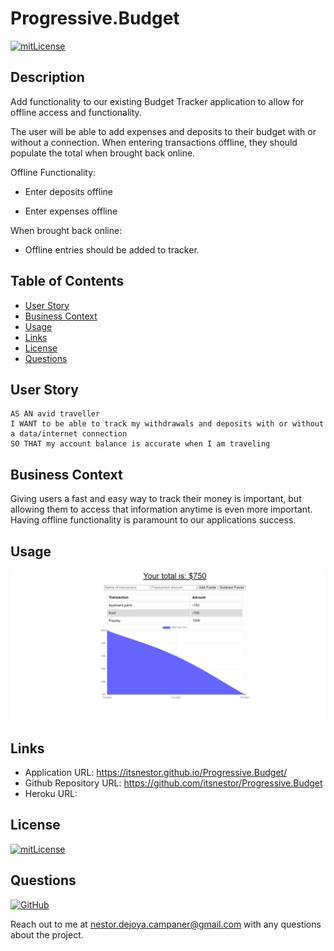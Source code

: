 # Progressive.Budget

[![mitLicense](https://img.shields.io/badge/license-MIT-green?style=plastic)](https://choosealicense.com/licenses/bsd-3-clause/)

## Description

Add functionality to our existing Budget Tracker application to allow for offline access and functionality.

The user will be able to add expenses and deposits to their budget with or without a connection. When entering transactions offline, they should populate the total when brought back online.

Offline Functionality:

  * Enter deposits offline

  * Enter expenses offline

When brought back online:

  * Offline entries should be added to tracker.

  
## Table of Contents
  * [User Story](#userstory)
  * [Business Context](#businesscontext)
  * [Usage](#usage)
  * [Links](#links)
  * [License](#license)
  * [Questions](#questions)
  
## User Story

```
AS AN avid traveller
I WANT to be able to track my withdrawals and deposits with or without a data/internet connection
SO THAT my account balance is accurate when I am traveling
```

## Business Context

Giving users a fast and easy way to track their money is important, but allowing them to access that information anytime is even more important. Having offline functionality is paramount to our applications success.

## Usage

![progbudget](HW_Guide/progressivebudget.PNG)

## Links

  * Application URL: https://itsnestor.github.io/Progressive.Budget/
  * Github Repository URL: https://github.com/itsnestor/Progressive.Budget
  * Heroku URL: 
  

## License

  [![mitLicense](https://img.shields.io/badge/license-MIT-green?style=plastic)](https://choosealicense.com/licenses/bsd-3-clause/)
  

## Questions

  [![GitHub](https://img.shields.io/badge/My%20GitHub-Click%20Me!-blueviolet?style=plastic&logo=GitHub)](https://github.com/itsnestor)

  Reach out to me at nestor.dejoya.campaner@gmail.com with any questions about the project.